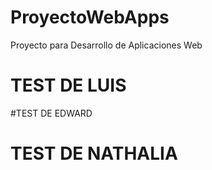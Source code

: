 # ProyectoWebApps
Proyecto para Desarrollo de Aplicaciones Web
# TEST DE LUIS
#TEST DE EDWARD
# TEST DE NATHALIA
